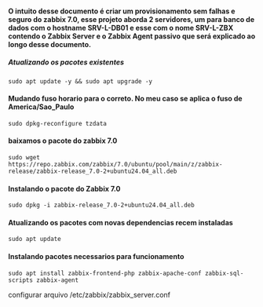 <!--
### Hostname = SRV-L-ZBX

-->
#### O intuito desse documento é criar um provisionamento sem falhas e seguro do zabbix 7.0, esse projeto aborda 2 servidores, um para banco de dados com o hostname SRV-L-DB01 e esse com o nome SRV-L-ZBX contendo o Zabbix Server e o Zabbix Agent passivo que será explicado ao longo desse documento.


##### Atualizando os pacotes existentes
```
sudo apt update -y && sudo apt upgrade -y
```
#### Mudando fuso horario para o correto. No meu caso se aplica o fuso de America/Sao_Paulo
```
sudo dpkg-reconfigure tzdata
```
#### baixamos o pacote do zabbix 7.0
```
sudo wget https://repo.zabbix.com/zabbix/7.0/ubuntu/pool/main/z/zabbix-release/zabbix-release_7.0-2+ubuntu24.04_all.deb
```
#### Instalando o pacote do Zabbix 7.0
```
sudo dpkg -i zabbix-release_7.0-2+ubuntu24.04_all.deb
```
#### Atualizando os pacotes com novas dependencias recem instaladas
```
sudo apt update
```
#### Instalando pacotes necessarios para funcionamento
```
sudo apt install zabbix-frontend-php zabbix-apache-conf zabbix-sql-scripts zabbix-agent
```
configurar arquivo /etc/zabbix/zabbix_server.conf
